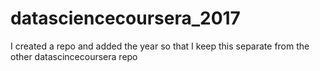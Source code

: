 # datasciencecoursera_2017
I created a repo and added the year so that I keep this separate from the other datascincecoursera repo 
